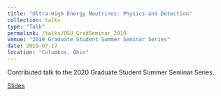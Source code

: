 ```yaml
---
title: "Ultra-High Energy Neutrinos: Physics and Detection"
collection: talks
type: "Talk"
permalink: /talks/OSU_GradSeminar_2019
venue: "2019 Graduate Student Summer Seminar Series"
date: 2019-07-17
location: "Columbus, Ohio"
---
```

Contributed talk to the 2020 Graduate Student Summer Seminar Series.

[Slides](https://github.com/toej93/toej93.github.io/blob/master/files/UHE_nu.pdf)
